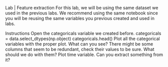 Lab | Feature extraction
For this lab, we will be using the same dataset we used in the previous labs. We recommend using the same notebook since you will be reusing the same variables you previous created and used in labs.

Instructions
Open the categoricals variable we created before.
categoricals = data.select_dtypes(np.object)
categoricals.head()
Plot all the categorical variables with the proper plot. What can you see?
There might be some columns that seem to be redundant, check their values to be sure. What should we do with them?
Plot time variable. Can you extract something from it?
